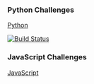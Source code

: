 ### Python Challenges
[Python](python/)

[![Build Status](https://travis-ci.org/keitheck/code-challenges.svg?branch=master)](https://travis-ci.org/keitheck/code-challenges)

### JavaScript Challenges
[JavaScript](js/)
